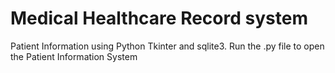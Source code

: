 # Medical Healthcare Record system
Patient Information using Python Tkinter and sqlite3.
Run the .py file to open the Patient Information System
